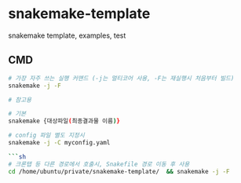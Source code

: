 # snakemake-template

snakemake template, examples, test

## CMD

```sh
# 가장 자주 쓰는 실행 커맨드 (-j는 멀티코어 사용, -F는 재실행시 처음부터 빌드)
snakemake -j -F
```

```sh
# 참고용

# 기본
snakemake {대상파일(최종결과물 이름)}

# config 파일 별도 지정시
snakemake -j -C myconfig.yaml

```sh
# 크론탭 등 다른 경로에서 호출시, Snakefile 경로 이동 후 사용
cd /home/ubuntu/private/snakemake-template/  && snakemake -j -F
```
